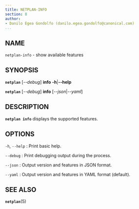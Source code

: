 ```yaml
---
title: NETPLAN-INFO
section: 8
author:
- Danilo Egea Gondolfo (danilo.egea.gondolfo@canonical.com)
...
```


## NAME

`netplan-info` - show available features

## SYNOPSIS

  **`netplan`** \[*--debug*\] **info** **-h**|**--help**

  **`netplan`** \[*--debug*\] **info** \[*--json*|*--yaml*\]

## DESCRIPTION

**`netplan info`** displays the supported features.

## OPTIONS

`-h`, `--help`
:    Print basic help.

`--debug`
:   Print debugging output during the process.

`--json`
:   Output version and features in JSON format.

`--yaml`
:   Output version and features in YAML format (default).

## SEE ALSO

  **`netplan`**(5)
